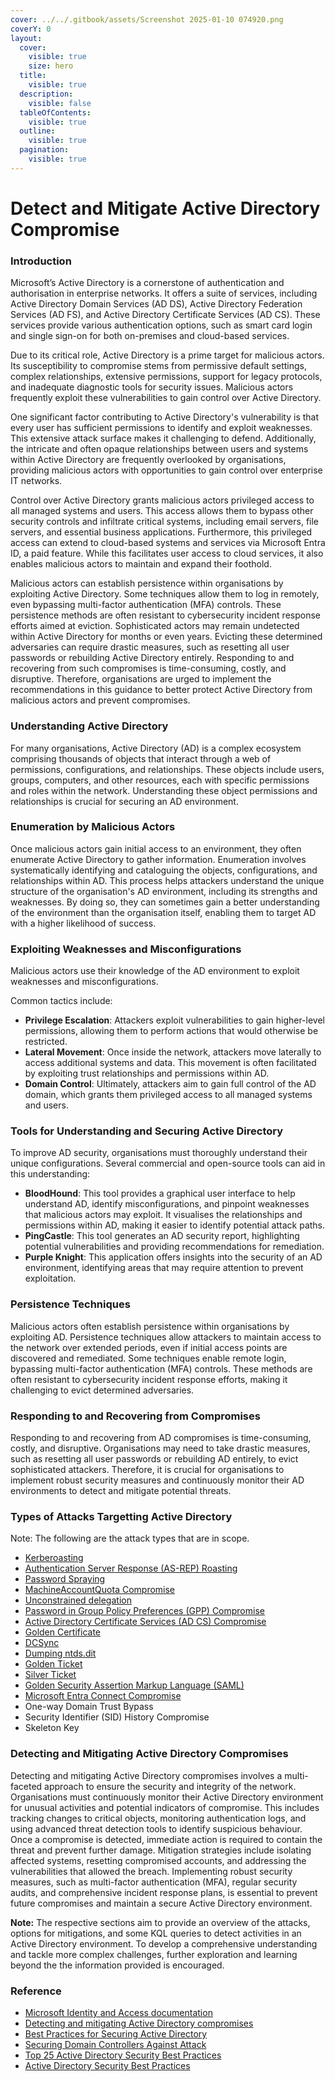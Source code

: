 ```yaml
---
cover: ../../.gitbook/assets/Screenshot 2025-01-10 074920.png
coverY: 0
layout:
  cover:
    visible: true
    size: hero
  title:
    visible: true
  description:
    visible: false
  tableOfContents:
    visible: true
  outline:
    visible: true
  pagination:
    visible: true
---
```


# Detect and Mitigate Active Directory Compromise

### **Introduction**

Microsoft’s Active Directory is a cornerstone of authentication and authorisation in enterprise networks. It offers a suite of services, including Active Directory Domain Services (AD DS), Active Directory Federation Services (AD FS), and Active Directory Certificate Services (AD CS). These services provide various authentication options, such as smart card login and single sign-on for both on-premises and cloud-based services.

Due to its critical role, Active Directory is a prime target for malicious actors. Its susceptibility to compromise stems from permissive default settings, complex relationships, extensive permissions, support for legacy protocols, and inadequate diagnostic tools for security issues. Malicious actors frequently exploit these vulnerabilities to gain control over Active Directory.

One significant factor contributing to Active Directory's vulnerability is that every user has sufficient permissions to identify and exploit weaknesses. This extensive attack surface makes it challenging to defend. Additionally, the intricate and often opaque relationships between users and systems within Active Directory are frequently overlooked by organisations, providing malicious actors with opportunities to gain control over enterprise IT networks.

Control over Active Directory grants malicious actors privileged access to all managed systems and users. This access allows them to bypass other security controls and infiltrate critical systems, including email servers, file servers, and essential business applications. Furthermore, this privileged access can extend to cloud-based systems and services via Microsoft Entra ID, a paid feature. While this facilitates user access to cloud services, it also enables malicious actors to maintain and expand their foothold.

Malicious actors can establish persistence within organisations by exploiting Active Directory. Some techniques allow them to log in remotely, even bypassing multi-factor authentication (MFA) controls. These persistence methods are often resistant to cybersecurity incident response efforts aimed at eviction. Sophisticated actors may remain undetected within Active Directory for months or even years. Evicting these determined adversaries can require drastic measures, such as resetting all user passwords or rebuilding Active Directory entirely. Responding to and recovering from such compromises is time-consuming, costly, and disruptive. Therefore, organisations are urged to implement the recommendations in this guidance to better protect Active Directory from malicious actors and prevent compromises.

### **Understanding Active Directory**

For many organisations, Active Directory (AD) is a complex ecosystem comprising thousands of objects that interact through a web of permissions, configurations, and relationships. These objects include users, groups, computers, and other resources, each with specific permissions and roles within the network. Understanding these object permissions and relationships is crucial for securing an AD environment.

### Enumeration by Malicious Actors

Once malicious actors gain initial access to an environment, they often enumerate Active Directory to gather information. Enumeration involves systematically identifying and cataloguing the objects, configurations, and relationships within AD. This process helps attackers understand the unique structure of the organisation's AD environment, including its strengths and weaknesses. By doing so, they can sometimes gain a better understanding of the environment than the organisation itself, enabling them to target AD with a higher likelihood of success.

### Exploiting Weaknesses and Misconfigurations

Malicious actors use their knowledge of the AD environment to exploit weaknesses and misconfigurations.&#x20;

Common tactics include:

* **Privilege Escalation**: Attackers exploit vulnerabilities to gain higher-level permissions, allowing them to perform actions that would otherwise be restricted.
* **Lateral Movement**: Once inside the network, attackers move laterally to access additional systems and data. This movement is often facilitated by exploiting trust relationships and permissions within AD.
* **Domain Control**: Ultimately, attackers aim to gain full control of the AD domain, which grants them privileged access to all managed systems and users.

### Tools for Understanding and Securing Active Directory

To improve AD security, organisations must thoroughly understand their unique configurations. Several commercial and open-source tools can aid in this understanding:

* **BloodHound**: This tool provides a graphical user interface to help understand AD, identify misconfigurations, and pinpoint weaknesses that malicious actors may exploit. It visualises the relationships and permissions within AD, making it easier to identify potential attack paths.
* **PingCastle**: This tool generates an AD security report, highlighting potential vulnerabilities and providing recommendations for remediation.
* **Purple Knight**: This application offers insights into the security of an AD environment, identifying areas that may require attention to prevent exploitation.

### Persistence Techniques

Malicious actors often establish persistence within organisations by exploiting AD. Persistence techniques allow attackers to maintain access to the network over extended periods, even if initial access points are discovered and remediated. Some techniques enable remote login, bypassing multi-factor authentication (MFA) controls. These methods are often resistant to cybersecurity incident response efforts, making it challenging to evict determined adversaries.

### Responding to and Recovering from Compromises

Responding to and recovering from AD compromises is time-consuming, costly, and disruptive. Organisations may need to take drastic measures, such as resetting all user passwords or rebuilding AD entirely, to evict sophisticated attackers. Therefore, it is crucial for organisations to implement robust security measures and continuously monitor their AD environments to detect and mitigate potential threats.

### Types of Attacks Targetting Active Directory

Note: The following are the attack types that are in scope.

* [Kerberoasting ](kerberoasting.md)
* [Authentication Server Response (AS-REP) Roasting ](authentication-server-response-as-rep-roasting.md)
* [Password Spraying ](password-spraying.md)
* [MachineAccountQuota Compromise](machineaccountquota-compromise.md)
* [Unconstrained delegation](unconstrained-delegation.md)
* [Password in Group Policy Preferences (GPP) Compromise](password-in-group-policy-preferences-gpp-compromise.md)
* [Active Directory Certificate Services (AD CS) Compromise](active-directory-certificate-services-ad-cs-compromise.md)
* [Golden Certificate](golden-certificate.md)
* [DCSync ](dcsync.md)
* [Dumping ntds.dit](dumping-ntds.dit.md)
* [Golden Ticket](golden-ticket.md)
* [Silver Ticket](silver-ticket.md)
* [Golden Security Assertion Markup Language (SAML)](../detect-and-mitigate-active-directory-compromise/golden-security-assertion-markup-language-saml.md)
* [Microsoft Entra Connect Compromise](../detect-and-mitigate-active-directory-compromise/microsoft-entra-connect-compromise.md)
* One-way Domain Trust Bypass&#x20;
* Security Identifier (SID) History Compromise&#x20;
* Skeleton Key

### Detecting and Mitigating Active Directory Compromises

Detecting and mitigating Active Directory compromises involves a multi-faceted approach to ensure the security and integrity of the network. Organisations must continuously monitor their Active Directory environment for unusual activities and potential indicators of compromise. This includes tracking changes to critical objects, monitoring authentication logs, and using advanced threat detection tools to identify suspicious behaviour. Once a compromise is detected, immediate action is required to contain the threat and prevent further damage. Mitigation strategies include isolating affected systems, resetting compromised accounts, and addressing the vulnerabilities that allowed the breach. Implementing robust security measures, such as multi-factor authentication (MFA), regular security audits, and comprehensive incident response plans, is essential to prevent future compromises and maintain a secure Active Directory environment.

**Note:** The respective sections aim to provide an overview of the attacks, options for mitigations, and some KQL queries to detect activities in an Active Directory environment. To develop a comprehensive understanding and tackle more complex challenges, further exploration and learning beyond the the information provided is encouraged.

### Reference

* [Microsoft Identity and Access documentation](https://learn.microsoft.com/en-au/windows-server/identity/identity-and-access)
* [Detecting and mitigating Active Directory compromises](https://www.cyber.gov.au/resources-business-and-government/maintaining-devices-and-systems/system-hardening-and-administration/system-hardening/detecting-and-mitigating-active-directory-compromises?ref=search)
* [Best Practices for Securing Active Directory](https://learn.microsoft.com/en-us/windows-server/identity/ad-ds/plan/security-best-practices/best-practices-for-securing-active-directory)
* [Securing Domain Controllers Against Attack](https://learn.microsoft.com/en-us/windows-server/identity/ad-ds/plan/security-best-practices/securing-domain-controllers-against-attack)
* [Top 25 Active Directory Security Best Practices](https://activedirectorypro.com/active-directory-security-best-practices/)
* [Active Directory Security Best Practices](https://www.netwrix.com/active-directory-best-practices.html)
